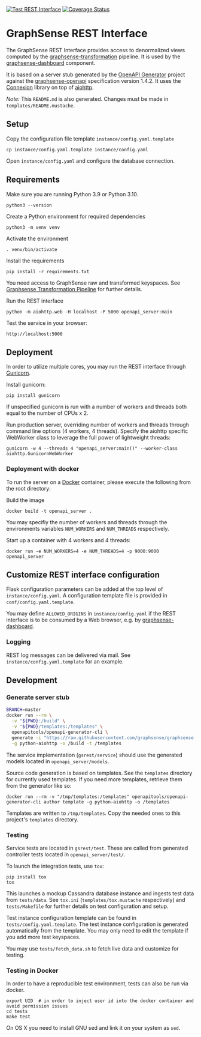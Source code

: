 [![Test REST Interface](https://github.com/graphsense/graphsense-REST/actions/workflows/test.yml/badge.svg)](https://github.com/graphsense/graphsense-REST/actions/workflows/test.yml)
[![Coverage Status](https://coveralls.io/repos/github/graphsense/graphsense-REST/badge.svg?branch=develop)](https://coveralls.io/github/graphsense/graphsense-REST?branch=develop)

# GraphSense REST Interface

The GraphSense REST Interface provides access to denormalized views computed
by the [graphsense-transformation][graphsense-transformation] pipeline.
It is used by the [graphsense-dashboard][graphsense-dashboard] component.

It is based on a server stub generated by the [OpenAPI Generator][openapi-generator] project against the [graphsense-openapi][graphsense-openapi] specification version 1.4.2.
It uses the [Connexion][connexion] library on top of [aiohttp][aiohttp].

*Note:* This `README.md` is also generated. Changes must be made in
`templates/README.mustache`.

## Setup

Copy the configuration file template `instance/config.yaml.template`

    cp instance/config.yaml.template instance/config.yaml

Open `instance/config.yaml` and configure the database connection.

## Requirements

Make sure you are running Python 3.9 or Python 3.10. 

    python3 --version

Create a Python environment for required dependencies

    python3 -m venv venv

Activate the environment

    . venv/bin/activate

Install the requirements

    pip install -r requirements.txt

You need access to GraphSense raw and transformed keyspaces.
See [Graphsense Transformation Pipeline][graphsense-transformation]
for further details.

Run the REST interface

    python -m aiohttp.web -H localhost -P 5000 openapi_server:main

Test the service in your browser:

    http://localhost:5000

## Deployment

In order to utilize multiple cores, you may run the REST interface through [Gunicorn][gunicorn].

Install gunicorn:

    pip install gunicorn

If unspecified gunicorn is run with a number of workers and threads both equal to the number of CPUs x 2. 

Run production server, overriding number of workers and threads through command line options (4 workers, 4 threads). Specify the aiohttp specific WebWorker class to leverage the full power of lightweight threads:

    gunicorn -w 4 --threads 4 "openapi_server:main()" --worker-class aiohttp.GunicornWebWorker

### Deployment with docker

To run the server on a [Docker][docker] container, please execute the following
from the root directory:

Build the image

    docker build -t openapi_server .

You may specifiy the number of workers and threads through the environments variables `NUM_WORKERS` and `NUM_THREADS` respectively.

Start up a container with 4 workers and 4 threads:

    docker run -e NUM_WORKERS=4 -e NUM_THREADS=4 -p 9000:9000 openapi_server

## Customize REST interface configuration

Flask configuration parameters can be added at the top level of
`instance/config.yaml`. A configuration template file is provided in
`conf/config.yaml.template`.

You may define `ALLOWED_ORIGINS` in `instance/config.yaml` if the REST
interface is to be consumed by a Web browser, e.g.
by [graphsense-dashboard][graphsense-dashboard].


### Logging

REST log messages can be delivered via mail. See `instance/config.yaml.template` for an example.

## Development

### Generate server stub

```sh
BRANCH=master
docker run --rm \
  -v "${PWD}:/build" \
  -v "${PWD}/templates:/templates" \
  openapitools/openapi-generator-cli \
  generate -i "https://raw.githubusercontent.com/graphsense/graphsense-openapi/${BRANCH}/graphsense.yaml" \
  -g python-aiohttp -o /build -t /templates
```

The service implementation (`gsrest/service`) should use the generated models
located in `openapi_server/models`.

Source code generation is based on templates. See the `templates` directory for
currently used templates. If you need more templates, retrieve them from the
generator like so:

    docker run --rm -v "/tmp/templates:/templates" openapitools/openapi-generator-cli author template -g python-aiohttp -o /templates

Templates are written to `/tmp/templates`. Copy the needed ones to this
project's `templates` directory.

### Testing

Service tests are located in `gsrest/test`. These are called from generated
controller tests located in `openapi_server/test/`.

To launch the integration tests, use `tox`:

```
pip install tox
tox
```

This launches a mockup Cassandra database instance and ingests test data from
`tests/data`. See `tox.ini` (`templates/tox.mustache` respectively) and
`tests/Makefile` for further details on test configuration and setup.

Test instance configuration template can be found in `tests/config.yaml.template`.
The test instance configuration is generated automatically from the template.
You may only need to edit the template if you add more test keyspaces.

You may use `tests/fetch_data.sh` to fetch live data and customize for testing.

### Testing in Docker

In order to have a reproducible test environment, tests can also be run via docker. 

```
export UID  # in order to inject user id into the docker container and avoid permission issues
cd tests
make test
```

On OS X you need to install GNU sed and link it on your system as `sed`. 

[graphsense-blocksci]: https://github.com/graphsense/graphsense-blocksci
[graphsense-transformation]: https://github.com/graphsense/graphsense-transformation
[graphsense-dashboard]: https://github.com/graphsense/graphsense-dashboard
[graphsense-openapi]: https://github.com/graphsense/graphsense-openapi
[openapi-generator]: https://openapi-generator.tech
[connexion]: https://github.com/zalando/connexion
[aiohttp]: https://docs.aiohttp.org/en/stable/
[docker]: https://docs.docker.com/install
[gunicorn]: https://gunicorn.org/#docs
[docker]: https://www.docker.com
